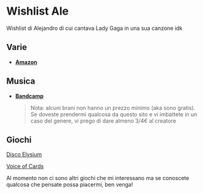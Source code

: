 # Wishlist Ale
Wishlist di Alejandro di cui cantava Lady Gaga in una sua canzone idk

## Varie
- [**Amazon**](https://www.amazon.it/hz/wishlist/ls/163ZIKGBFYIVL/ref=nav_wishlist_lists_1?_encoding=UTF8&type=wishlist)

## Musica
- [**Bandcamp**](https://bandcamp.com/thirdhawk/wishlist)
  > Nota: alcuni brani non hanno un prezzo minimo (aka sono gratis). Se doveste prendermi qualcosa da  questo sito e vi imbattete in un caso del genere, vi prego di dare almeno 3/4€ al creatore

## Giochi
[Disco Elysium](https://store.steampowered.com/app/632470/Disco_Elysium__The_Final_Cut/)

[Voice of Cards](https://store.steampowered.com/app/1113570/Voice_of_Cards_The_Isle_Dragon_Roars/)

Al momento non ci sono altri giochi che mi interessano ma se conoscete qualcosa che pensate possa piacermi, ben venga!
